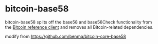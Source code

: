 # bitcoin-base58

bitcoin-base58 splits off the base58 and base58Check functionality from the [Bitcoin reference client](https://github.com/bitcoin/bitcoin/tree/0.9.3) and removes all Bitcoin-related dependencies.


modify from https://github.com/benma/bitcoin-core-base58
